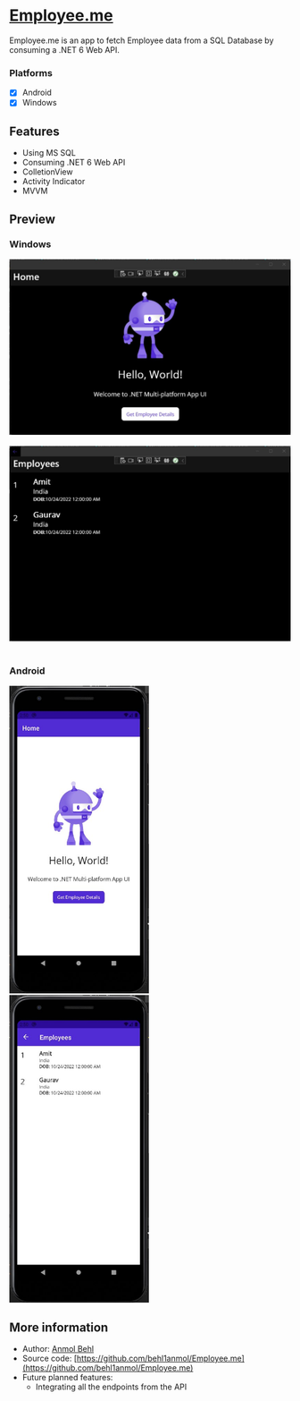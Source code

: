 # [Employee.me](https://github.com/behl1anmol/Employee.me)
Employee.me is an app to fetch Employee data from a SQL Database by consuming a .NET 6 Web API.

### Platforms

- [x] Android
- [x] Windows

## Features
* Using MS SQL 
* Consuming .NET 6 Web API
* ColletionView
* Activity Indicator
* MVVM

## Preview

### Windows
<img src="Screenshots/Windows/MainPage.jpg"> &nbsp;&nbsp;&nbsp; 
<img src="Screenshots/Windows/EmployeeView.jpg"> &nbsp;&nbsp;&nbsp;

### Android
<img  src="Screenshots/Android/MainPage.jpg" width="250" height="550"> &nbsp;&nbsp;&nbsp; 
<img src="Screenshots/Android/EmployeeView.jpg" width="250" height="550"> &nbsp;&nbsp;&nbsp; 


## More information
- Author: [Anmol Behl](https://github.com/behl1anmol)
- Source code: [https://github.com/behl1anmol/Employee.me](https://github.com/behl1anmol/Employee.me)
- Future planned features:
	* Integrating all the endpoints from the API